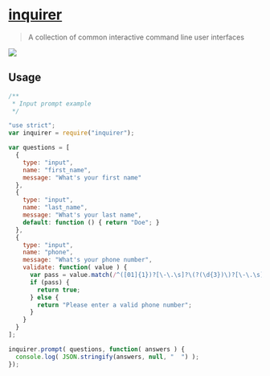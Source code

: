 # [inquirer](https://github.com/SBoudrias/Inquirer.js)
> A collection of common interactive command line user interfaces

![](https://camo.githubusercontent.com/c60910b1ebcfd4448a986fa22d0d412b7f2d770c/68747470733a2f2f692e636c6f756475702e636f6d2f4c6352477058493043582d3330303078333030302e706e67)

## Usage
```js
/**
 * Input prompt example
 */

"use strict";
var inquirer = require("inquirer");

var questions = [
  {
    type: "input",
    name: "first_name",
    message: "What's your first name"
  },
  {
    type: "input",
    name: "last_name",
    message: "What's your last name",
    default: function () { return "Doe"; }
  },
  {
    type: "input",
    name: "phone",
    message: "What's your phone number",
    validate: function( value ) {
      var pass = value.match(/^([01]{1})?[\-\.\s]?\(?(\d{3})\)?[\-\.\s]?(\d{3})[\-\.\s]?(\d{4})\s?((?:#|ext\.?\s?|x\.?\s?){1}(?:\d+)?)?$/i);
      if (pass) {
        return true;
      } else {
        return "Please enter a valid phone number";
      }
    }
  }
];

inquirer.prompt( questions, function( answers ) {
  console.log( JSON.stringify(answers, null, "  ") );
});
```